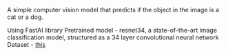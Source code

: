 A simple computer vision model that predicts if the object in the image is a cat or a dog.

Using FastAI library 
Pretrained model - resnet34, a state-of-the-art image classification model, structured as a 34 layer convolutional neural network
Dataset - [this](https://www.robots.ox.ac.uk/~vgg/data/pets/)


